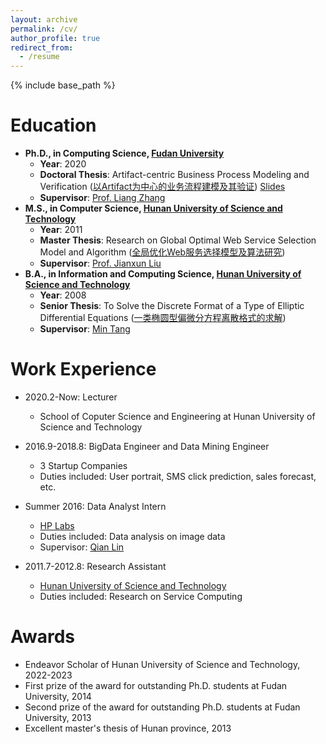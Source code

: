 ```yaml
---
layout: archive
permalink: /cv/
author_profile: true
redirect_from:
  - /resume
---
```


{% include base_path %}

Education
======
* **Ph.D., in Computing Science, [Fudan University](http://www.fudan.edu.cn)**
  * **Year**: 2020
  * **Doctoral Thesis**: Artifact-centric Business Process Modeling and Verification ([以Artifact为中心的业务流程建模及其验证](http://guoshengkang.github.io/files/DoctoralThesis.pdf)) [Slides](http://guoshengkang.github.io/files/DoctoralThesis_Slides.pdf)
  * **Supervisor**: [Prof. Liang Zhang](http://homepage.fudan.edu.cn/lzhang/)
* **M.S., in Computer Science, [Hunan University of Science and Technology](http://www.hnust.edu.cn/)**
  * **Year**: 2011
  * **Master Thesis**: Research on Global Optimal Web Service Selection Model and Algorithm ([全局优化Web服务选择模型及算法研究](http://guoshengkang.github.io/files/MasterThesis.pdf))
  * **Supervisor**: [Prof. Jianxun Liu](https://baike.baidu.com/item/%E5%88%98%E5%BB%BA%E5%8B%8B/12002129?fr=aladdin)
* **B.A., in Information and Computing Science, [Hunan University of Science and Technology](http://www.hnust.edu.cn/)**
  * **Year**: 2008
  * **Senior Thesis**: To Solve the Discrete Format of a Type of Elliptic Differential Equations ([一类椭圆型偏微分方程离散格式的求解](http://guoshengkang.github.io/files/SeniorThesis.pdf))
  * **Supervisor**: [Min Tang](http://math.hnust.edu.cn/pub/sxxy/szdw/jsjs/105553.htm)

Work Experience
======
* 2020.2-Now: Lecturer
  * School of Coputer Science and Engineering at Hunan University of Science and Technology

* 2016.9-2018.8: BigData Engineer and Data Mining Engineer
  * 3 Startup Companies
  * Duties included: User portrait, SMS click prediction, sales forecast, etc.

* Summer 2016: Data Analyst Intern
  * [HP Labs](https://www.labs.hpe.com/)
  * Duties included: Data analysis on image data
  * Supervisor: [Qian Lin](https://www.linkedin.com/in/qianlinca/)
  
* 2011.7-2012.8: Research Assistant
  * [Hunan University of Science and Technology](http://www.hnust.edu.cn/)
  * Duties included: Research on Service Computing

Awards
======
* Endeavor Scholar of Hunan University of Science and Technology, 2022-2023
* First prize of the award for outstanding Ph.D. students at Fudan University, 2014
* Second prize of the award for outstanding Ph.D. students at Fudan University, 2013
* Excellent master's thesis of Hunan province, 2013
